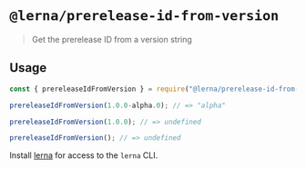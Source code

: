 # `@lerna/prerelease-id-from-version`

> Get the prerelease ID from a version string

## Usage

```js
const { prereleaseIdFromVersion } = require("@lerna/prerelease-id-from-version");

prereleaseIdFromVersion(1.0.0-alpha.0); // => "alpha"

prereleaseIdFromVersion(1.0.0); // => undefined

prereleaseIdFromVersion(); // => undefined
```

Install [lerna](https://www.npmjs.com/package/lerna) for access to the `lerna` CLI.
